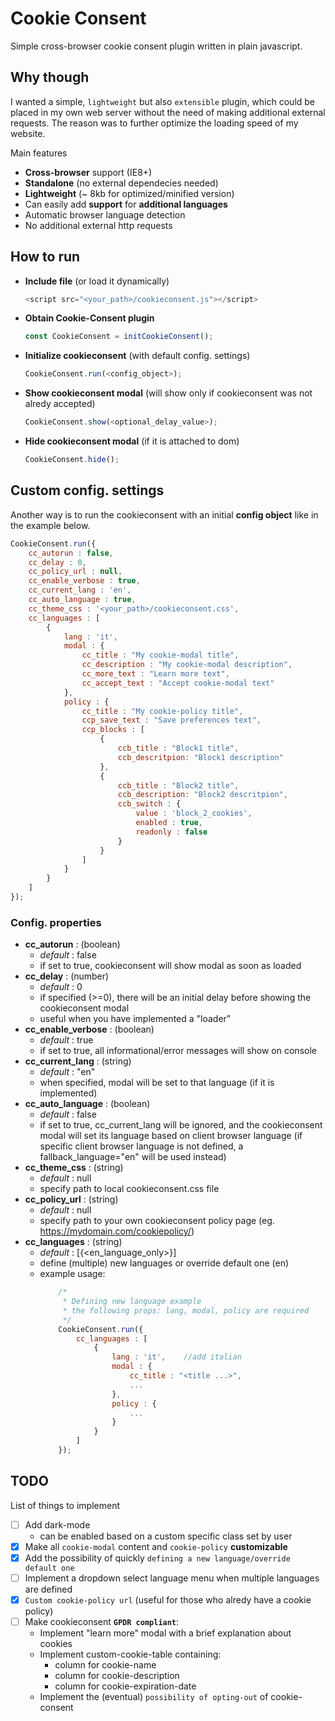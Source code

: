 # Cookie Consent
Simple cross-browser cookie consent plugin written in plain javascript.

## Why though
I wanted a simple, `lightweight` but also `extensible` plugin, which could be placed in my own web server without the need of making additional external requests. The reason was to further optimize the loading speed of my website.

Main features
- __Cross-browser__ support (IE8+)
- __Standalone__ (no external dependecies needed)
- __Lightweight__ (~ 8kb for optimized/minified version)
- Can easily add __support__ for __additional languages__
- Automatic browser language detection
- No additional external http requests

## How to run
- __Include file__ (or load it dynamically)
	```javascript
	<script src="<your_path>/cookieconsent.js"></script>
	```
- __Obtain Cookie-Consent plugin__ 
	```javascript
	const CookieConsent = initCookieConsent();
	```
- __Initialize cookieconsent__ (with default config. settings)
	```javascript
	CookieConsent.run(<config_object>);
	```
- __Show cookieconsent modal__ (will show only if cookieconsent was not alredy accepted)
	```javascript
	CookieConsent.show(<optional_delay_value>);
	```
- __Hide cookieconsent modal__ (if it is attached to dom)
	```javascript
	CookieConsent.hide();
	```

## Custom config. settings
Another way is to run the cookieconsent with an initial __config object__ like in the example below. 
```javascript
CookieConsent.run({
	cc_autorun : false, 						
	cc_delay : 0,								
	cc_policy_url : null,				
	cc_enable_verbose : true,					
	cc_current_lang : 'en',	
	cc_auto_language : true,					
	cc_theme_css : '<your_path>/cookieconsent.css',
	cc_languages : [
		{
			lang : 'it',
			modal : {
				cc_title : "My cookie-modal title",
				cc_description : "My cookie-modal description",
				cc_more_text : "Learn more text",
				cc_accept_text : "Accept cookie-modal text"
			},
			policy : {
				cc_title : "My cookie-policy title",
				ccp_save_text : "Save preferences text",
				ccp_blocks : [
					{
						ccb_title : "Block1 title",
						ccb_descritpion: "Block1 description"
					},
					{
						ccb_title : "Block2 title",
						ccb_description: "Block2 descritpion",
						ccb_switch : {
							value : 'block_2_cookies',
							enabled : true,
							readonly : false
						}
					}
				]
			}
		}
	]
});
```

### Config. properties
- __cc_autorun__ : (boolean)
	- *default* : false
	- if set to true, cookieconsent will show modal as soon as loaded
- __cc_delay__ : (number)
	- *default* : 0
	- if specified (>=0), there will be an initial delay before showing the cookieconsent modal
	- useful when you have implemented a "loader"
- __cc_enable_verbose__ : (boolean) 
	- *default* : true
	- if set to true, all informational/error messages will show on console
- __cc_current_lang__ : (string)
	- *default* : "en"
	- when specified, modal will be set to that language (if it is implemented)
- __cc_auto_language__ : (boolean)
	- *default* : false
	- if set to true, cc_current_lang will be ignored, and the cookieconsent modal will set its language based on client browser language (if specific client browser language is not defined, a fallback_language="en" will be used instead)
- __cc_theme_css__ : (string)
	- *default* : null
	- specify path to local cookieconsent.css file
- __cc_policy_url__ : (string)
	- *default* : null
	- specify path to your own cookieconsent policy page (eg. https://mydomain.com/cookiepolicy/)
- __cc_languages__ : (string)
	- *default* : [{<en_language_only>}]
	- define (multiple) new languages or override default one (en)
	- example usage:
		```javascript
			/*
			 * Defining new language example
			 * the following props: lang, modal, policy are required
		     */
			CookieConsent.run({
				cc_languages : [
					{
						lang : 'it',	//add italian
						modal : {
							cc_title : "<title ...>",
							...
						},
						policy : {
							...
						}
					}
				]
			});
		```

## TODO
List of things to implement
- [ ] Add dark-mode 
	- can be enabled based on a custom specific class set by user
- [x] Make all `cookie-modal` content and `cookie-policy` __customizable__
- [x] Add the possibility of quickly `defining a new language/override default one` 
- [ ] Implement a dropdown select language menu when multiple languages are defined
- [x] `Custom cookie-policy url` (useful for those who alredy have a cookie policy)
- [ ] Make cookieconsent **`GPDR compliant`**:
	- Implement "learn more" modal with a brief explanation about cookies
	- Implement custom-cookie-table containing:
		- column for cookie-name
		- column for cookie-description
		- column for cookie-expiration-date
	- Implement the (eventual) `possibility of opting-out` of cookie-consent